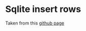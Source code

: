# Sqlite insert rows 

Taken from  this [github page](https://github.com/avinassh/fast-sqlite3-inserts/blob/bd8414f/src/bin/threaded_batched.rs)
